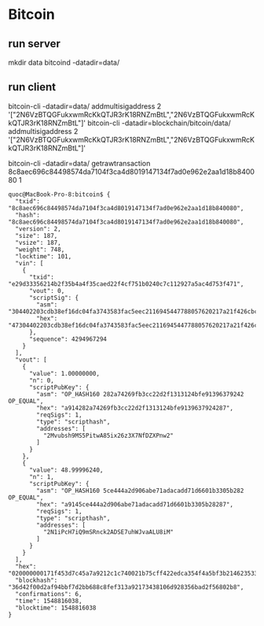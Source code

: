# Bitcoin

## run server
mkdir data
bitcoind -datadir=data/


## run client

bitcoin-cli -datadir=data/ addmultisigaddress 2 '["2N6VzBTQGFukxwmRcKkQTJR3rK18RNZmBtL","2N6VzBTQGFukxwmRcKkQTJR3rK18RNZmBtL"]'
bitcoin-cli -datadir=blockchain/bitcoin/data/ addmultisigaddress 2 '["2N6VzBTQGFukxwmRcKkQTJR3rK18RNZmBtL","2N6VzBTQGFukxwmRcKkQTJR3rK18RNZmBtL"]'


bitcoin-cli -datadir=data/ getrawtransaction 8c8aec696c84498574da7104f3ca4d8019147134f7ad0e962e2aa1d18b840080 1

```
quoc@MacBook-Pro-8:bitcoin$ {
  "txid": "8c8aec696c84498574da7104f3ca4d8019147134f7ad0e962e2aa1d18b840080",
  "hash": "8c8aec696c84498574da7104f3ca4d8019147134f7ad0e962e2aa1d18b840080",
  "version": 2,
  "size": 187,
  "vsize": 187,
  "weight": 748,
  "locktime": 101,
  "vin": [
    {
      "txid": "e29d33356214b2f35b4a4f35caed22f4cf751b0240c7c112927a5ac4d753f471",
      "vout": 0,
      "scriptSig": {
        "asm": "304402203cdb38ef16dc04fa3743583fac5eec2116945447788057620217a21f426cbc2d02206d311d9dcad4caa7472ea0612cd50c32dee789777e44af5f991e37843d05269c[ALL]",
        "hex": "47304402203cdb38ef16dc04fa3743583fac5eec2116945447788057620217a21f426cbc2d02206d311d9dcad4caa7472ea0612cd50c32dee789777e44af5f991e37843d05269c01"
      },
      "sequence": 4294967294
    }
  ],
  "vout": [
    {
      "value": 1.00000000,
      "n": 0,
      "scriptPubKey": {
        "asm": "OP_HASH160 282a74269fb3cc22d2f1313124bfe91396379242 OP_EQUAL",
        "hex": "a914282a74269fb3cc22d2f1313124bfe9139637924287",
        "reqSigs": 1,
        "type": "scripthash",
        "addresses": [
          "2Mvubsh9MS5PitwA85ix26z3X7NfDZXPnw2"
        ]
      }
    },
    {
      "value": 48.99996240,
      "n": 1,
      "scriptPubKey": {
        "asm": "OP_HASH160 5ce444a2d906abe71adacadd71d6601b3305b282 OP_EQUAL",
        "hex": "a9145ce444a2d906abe71adacadd71d6601b3305b28287",
        "reqSigs": 1,
        "type": "scripthash",
        "addresses": [
          "2N1iPcH7iQ9mSRnck2ADSE7uhWJvaALU8iM"
        ]
      }
    }
  ],
  "hex": "020000000171f453d7c45a7a9212c1c740021b75cff422edca354f4a5bf3b2146235339de2000000004847304402203cdb38ef16dc04fa3743583fac5eec2116945447788057620217a21f426cbc2d02206d311d9dcad4caa7472ea0612cd50c32dee789777e44af5f991e37843d05269c01feffffff0200e1f5050000000017a914282a74269fb3cc22d2f1313124bfe9139637924287500210240100000017a9145ce444a2d906abe71adacadd71d6601b3305b2828765000000",
  "blockhash": "36d42f00d2af94bbf7d2bb688c8fef313a92173438106d928356bad2f56802b8",
  "confirmations": 6,
  "time": 1548816038,
  "blocktime": 1548816038
}
```